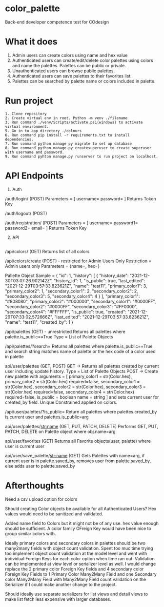 # color_palette
Back-end developer competence test for COdesign

# What it does
1. Admin users can create colors using name and hex value
2. Authenticated users can create/edit/delete color palettes using colors and name the palettes. Palettes can be public or private.
3. Unauthenticated users can browse public palettes.
4. Authenticated users can save palettes to their favorites list.
5. Palettes can be searched by palette name or colors included in palette.

# Run project
    1. Clone repository
    2. Create virtual env in root. Python -m venv ./filename
    3. Run command ./venv/Scripts/activate.ps1(windows) to activate virtual environment.
    5. Go in to app directory ./colours
    6. Run command pip install -r requirements.txt to install dependencies.
    7. Run command python manage py migrate to set up database 
    8. Run command python manage.py createsuperuser to create superuser with username and password.
    9. Run command pyhton manage.py runserver to run project on localhost.


# API Endpoints

1. Auth

/auth/login/ (POST)
Parameters = [
    username=<string>
    password=<string>
]
Returns Token Key

/auth/logout/ (POST)

/auth/registration/ (POST)
Parameters = [
    username=<string>
    password1=<string>
    password2=<string>
    email=<string>
]
Returns Token Key

2. API

##
/api/colors/ (GET)
Returns list of all colors

/api/colors/create (POST) - restricted for Admin Users Only
Restriction = Admin users only
Parameters = {name=<string>, hex=<string>}

Pallette Object Sample = 
    {
        "id": 1,
        "history": [
            {
                "history_date": "2021-12-30T03:07:26.902142Z",
                "history_id": 1,
                "is_public": true,
                "last_edited": "2021-12-29T03:57:33.823621Z",
                "name": "test11",
                "primary_color1": 3,
                "primary_color2": 1,
                "secondary_color1": 2,
                "secondary_color2": 2,
                "secondary_color3": 5,
                "secondary_color4": 4
            }
        ],
        "primary_color1": "#808080",
        "primary_color2": "#000000",
        "secondary_color1": "#0000FF",
        "secondary_color2": "#0000FF",
        "secondary_color3": "#FF0000",
        "secondary_color4": "#FFFFFF",
        "is_public": true,
        "created": "2021-12-29T07:33:02.572666Z",
        "last_edited": "2021-12-29T03:57:33.823621Z",
        "name": "test11",
        "created_by": 1
    }

/api/palettes (GET) - unrestricted
Returns all palettes where palette.is_public==True
Type = List of Palette Objects

/api/palettes/?search=<str>
Returns all palettes where palette.is_public==True and 
    search string matches name of palette or the hex code of a color used in palette

api/user/palettes (GET, POST)
GET -> Returns all palettes created by current user including update history.
Type = List of Palette Objects
POST -> Create new palette with arguments = [
    primary_color1 = str(Color.hex),
    primary_color2 = str(Color.hex) required=false,
    secondary_color1 = str(Color.hex),
    secondary_color2 = str(Color.hex),
    secondary_color3 = str(Color.hex) required=false, 
    secondary_color4 = str(Color.hex) required=false,
    is_public = boolean
    name = string
] and sets current user for created_by field. Unique Constrained applied on colors.

/api/user/palettes/?is_public=<boolean>
Return all palettes where palettes.created_by is current user and palettes.is_public=arg

api/user/palettes/<str:name> (GET, PUT, PATCH, DELETE)
Performs GET, PUT, PATCH, DELETE on Palette object where obj.name=arg

api/user/favorites (GET)
Returns all Favorite objects(user, palette) where user is current user

api/user/save_palette/<str:name> (GET)
Gets Palettes with name=arg, if current user is in palette.saved_by, removes user from palette.saved_by, else adds user to palette.saved_by


# Afterthoughts

Need a csv upload option for colors

Should creating Color objects be available for all Authenticated Users? Hex values would need to be sanitized and validated.

Added name field to Colors but it might not be of any use. hex value enough should be sufficient. A color family OFreign Key would have been nice to group similar colors with.

Ideally primary colors and secondary colors in palettes should be two many2many fields with object count validation. Spent too muc time trying too implement object count validation at the model level and went with individual Foreign Keys for each color option when time ran out. Validation can be implemented at view level or serializer level as well. I would change replace the 2 primary color Foreign Key fields and 4 secondary color Foreign Key Fields to 1 Primary Color Many2Many Field and one Secondary color Many2Many Field with Many2Many Field count validation on the Serializer if I could make another change to the project.

Should ideally use separate serializers for list views and detail views to make list fetch less expensive with larger databases.







